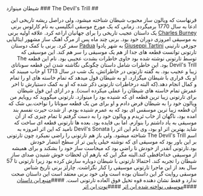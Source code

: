 <span dir="rtl" align="right">
## The Devil's Trill
### شیطان مینوازد

قرنهاست که ویالون ساز محبوب شیطان شناخته میشود، ولی دراصل ریشه تاریخی این ادعا به سال 1770 برمیگردد. 
زمانی که یک مورخ موسقی انگلیسی به نام کارلوس برنی [Charles Burney](https://en.wikipedia.org/wiki/Charles_Burney) یک داستان عجیب تاریخی را برای جهانیان اراعه کرد.
علاقه اولیه برنی به موسیقی امروزی دوران خود بود.
برنی چند ماه پس از مرگ اهنگ ساز مشهور ایتالیایی جوزفی تارتینی [Giuseppi Tartini](https://en.wikipedia.org/wiki/Giuseppe_Tartini) به شهر پادوا [Padua](https://en.wikipedia.org/wiki/Padua) سفر کرد.
برنی با کمک دوستان تارتونی توانست قطعه های جدا از هم یک موسیقی را سر هم کند.
این موسیقی که توسط تارتونی نوشته شده بود حاوی خاطرات بشدت عجیبی بود. نام این قطعه The Devil's Trill بود.
این خاطرات شامل داستان چگونگی نگاشته شدن این قطعه سوناتای زیبا و عجیب بود.
به گفته تارتونی در خاطراتش، یک شب در سال 1713 او خاب میبیند که او یک قراری با شیطان میگزارد.
او به شیطان قول میدهد که تمام خاسته های او را تمام و کمال انجام دهد.(که البته درخاطرات تارتونی ذکر شده که او به کمک دستیارش تا اخر عمرش تمام خاسته های شیطان را عملی میکرده است).
و در ازای این قول شیطان برای تارتونی زیبا ترین قطعه ای که شنیده بود را مینوازد.
تارتونی میگووید که رویایم من ویالون خود را به شیطان قرض دادم و او برای من یک قطعه سوناتا را نواخت.بی شک که آن قطعه زیبا ترین موسقس ای بود که به عمرم شنیده بودم. از شدت حیرت نفسم بند امده بود، ناگهان از خاب ئریدم و ویالون خود را به دست گرفتم تا تمام چیزی که از آن موسیقی به یاد داشتم را بنوازم. اما بی فایده بود.
بعده ها تارتونی قطعه ای ساخت که شاید بهترین اثر او بود، وی نام این اثر را Devil's Sonata نامید که این اثر امروزه به اسم The Devil's Trill شناخته میشود.
ولی باز هم تارتونی را راضی نمیکرد چون تارتونی بر این باور بود که موسیقی ای که نوشته خیلی پایین تر از سطح انتضار خودش بود.تارتونی آنقدر از خودش نا راضی بود که میخاست ساز خود را بشکند و برای همیشه از موسیقی خداحافظی کند.البته مگر این که بازهم آن لحظات خوش شنیدن صدای ساز شیطان را تجربه کند.
احتمالا تارتونی با شیطان دوباره سازش کرده بود زیرا تارتونی تا 57 سال بعد از این ماجرا تارتونی موسیقی را کنار نگزاشت.
چارلز برنی تاریخ شناس موسقی روایت گر این داستان بوده است ولی خود برنی معتقد است این داستان صحت ندارد و فقط نشان دهنده قوه تخیل فوق العاده تارتونی است.
####[منبع این داستان](https://www.wpr.org/devils-trill-0)
####[موسیقی نواخته شده این اثر](https://www.youtube.com/watch?v=z7rxl5KsPjs)
####[نوت این اثر](https://musescore.com/user/27439014/scores/5320866)
</span>
